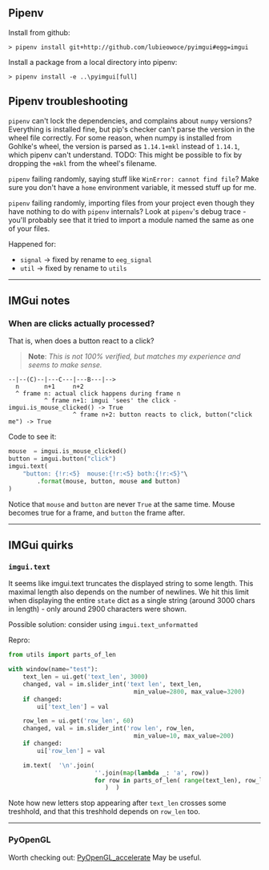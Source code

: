 ## Pipenv 

Install from github:
```
> pipenv install git+http://github.com/lubieowoce/pyimgui#egg=imgui
```


Install a package from a local directory into pipenv:
```
> pipenv install -e ..\pyimgui[full]
```

## Pipenv troubleshooting

`pipenv` can't lock the dependencies, and complains about `numpy` versions?
Everything is installed fine, but pip's checker can't parse the version in the
wheel file correctly. For some reason, when numpy is installed from Gohlke's wheel, the version is parsed as `1.14.1+mkl` instead of `1.14.1`, which pipenv 
can't understand.
TODO: This might be possible to fix by dropping the `+mkl` from the wheel's filename. 


`pipenv` failing randomly, saying stuff like `WinError: cannot find file`?
Make sure you don't have a `home` environment variable, it messed stuff up for me.


`pipenv` failing randomly, importing files from your project even though they have nothing to do with `pipenv` internals? 
Look at `pipenv`'s debug trace - you'll probably see that it tried to import a module named the same as one of your files.

Happened for:
- `signal` → fixed by rename to `eeg_signal`
- `util`   → fixed by rename to `utils`

---

## IMGui notes

### When are clicks actually processed?

That is, when does a button react to a click?

> **Note**: *This is not 100% verified, but matches my experience and seems to make sense.*


    --|--(C)--|---C---|---B---|-->
      n       n+1     n+2
      ^ frame n: actual click happens during frame n
              ^ frame n+1: imgui 'sees' the click - imgui.is_mouse_clicked() -> True
                      ^ frame n+2: button reacts to click, button("click me") -> True


Code to see it:
```python
mouse  = imgui.is_mouse_clicked()
button = imgui.button("click")
imgui.text(
	"button: {!r:<5}  mouse:{!r:<5} both:{!r:<5}"\
		.format(mouse, button, mouse and button)
)
```

Notice that `mouse` and `button` are never `True` at the same time.
Mouse becomes true for a frame, and `button` the frame after.


---

## IMGui quirks

### `imgui.text`

It seems like imgui.text truncates the displayed string to some length.
This maximal length also depends on the number of newlines.
We hit this limit when displaying the entire `state` dict as a single string (around 3000 chars in length) - only around 2900 characters were shown.

Possible solution: consider using `imgui.text_unformatted`

Repro:
```python
from utils import parts_of_len

with window(name="test"):
	text_len = ui.get('text_len', 3000)
	changed, val = im.slider_int('text len', text_len,
								   min_value=2800, max_value=3200)
	if changed:
		ui['text_len'] = val

	row_len = ui.get('row_len', 60)
	changed, val = im.slider_int('row len', row_len,
								   min_value=10, max_value=200)
	if changed:
		ui['row_len'] = val

	im.text(  '\n'.join(
						''.join(map(lambda _: 'a', row))
						for row in parts_of_len( range(text_len), row_len) 
						   )  )
```
Note how new letters stop appearing after `text_len` crosses some treshhold, and that this treshhold depends on `row_len` too.

---

### PyOpenGL

Worth checking out: [PyOpenGL_accelerate](https://pypi.org/project/PyOpenGL-accelerate/)
May be useful.